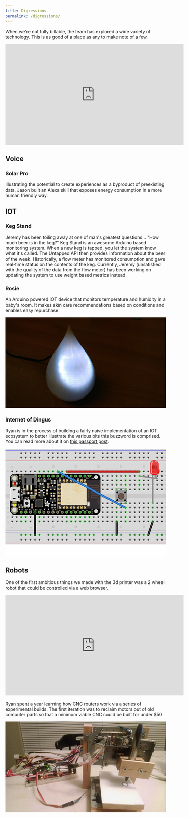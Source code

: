 ```yaml
---
title: Digressions
permalink: /digressions/
---
```


When we're not fully billable, the team has explored a wide variety of technology. This is as good of a place as any to make note of a few.

<iframe width="560" height="315" src="https://www.youtube.com/embed/YcS6NqaOb8o" frameborder="0" allow="autoplay; encrypted-media" allowfullscreen></iframe>

## Voice

### Solar Pro

Illustrating the potential to create experiences as a byproduct of preexisting data, Jason built an Alexa skill that exposes energy consumption in a more human friendly way.

## IOT

### Keg Stand

Jeremy has been toiling away at one of man's greatest questions... "How much beer is in the keg?" Keg Stand is an awesome Arduino based monitoring system. When a new keg is tapped, you let the system know what it's called. The Untapped API then provides information about the beer of the week. Historically, a flow meter has monitored consumption and gave real-time status on the contents of the keg. Currently, Jeremy (unsatisfied with the quality of the data from the flow meter) has been working on updating the system to use weight based metrics instead.

### Rosie

An Arduino powered IOT device that monitors temperature and humidity in a baby's room. It makes skin care recommendations based on conditions and enables easy repurchase.

![Arduino based device for monitoring a baby's room](/uploads/rosie.jpg)

### Internet of Dingus

Ryan is in the process of building a fairly naive implementation of an IOT ecosystem to better illustrate the various bits this buzzword is comprised. You can read more about it on [this passport post](https://passport.vml.com/post/introducing-internet-dingus).

![schematic for a dingus](/uploads/dingus-bb-0.png)

## Robots

One of the first ambitious things we made with the 3d printer was a 2 wheel robot that could be controlled via a web browser.

<iframe width="560" height="315" src="https://www.youtube.com/embed/E665J3E3drg?ecver=1" frameborder="0" allow="autoplay; encrypted-media" allowfullscreen=""></iframe>

Ryan spent a year learning how CNC routers work via a series of experimental builds. The first iteration was to reclaim motors out of old computer parts so that a minimum viable CNC could be built for under $50.

![Upcycled CNC](/uploads/ewastecnc-1.jpg)